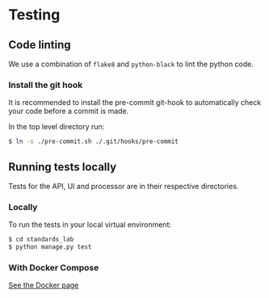 # Testing

## Code linting

We use a combination of `flake8` and `python-black` to lint the python code.

### Install the git hook

It is recommended to install the pre-commit git-hook to automatically check your code before a commit is made.

In the top level directory run:

```bash
$ ln -s ./pre-commit.sh ./.git/hooks/pre-commit
```

## Running tests locally

Tests for the API, UI and processor are in their respective directories.

### Locally

To run the tests in your local virtual environment:

```bash
$ cd standards_lab
$ python manage.py test
```

### With Docker Compose

[See the Docker page](docker.md)
